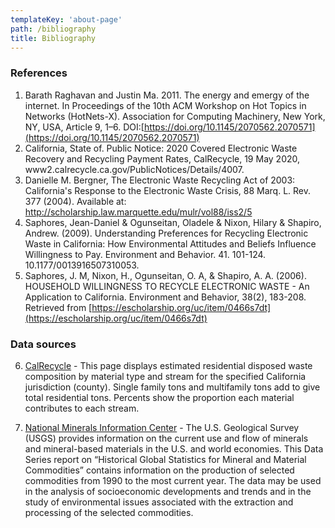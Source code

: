```yaml
---
templateKey: 'about-page'
path: /bibliography
title: Bibliography
---
```


### References

1. Barath Raghavan and Justin Ma. 2011. The energy and emergy of the internet. In Proceedings of the 10th ACM Workshop on Hot Topics in Networks (HotNets-X). Association for Computing Machinery, New York, NY, USA, Article 9, 1–6. DOI:[https://doi.org/10.1145/2070562.2070571](https://doi.org/10.1145/2070562.2070571)
2. California, State of. Public Notice: 2020 Covered Electronic Waste Recovery and Recycling Payment Rates, CalRecycle, 19 May 2020, www2.calrecycle.ca.gov/PublicNotices/Details/4007.
3. Danielle M. Bergner, The Electronic Waste Recycling Act of 2003: California's Response to the Electronic Waste Crisis, 88 Marq. L. Rev. 377 (2004). Available at: http://scholarship.law.marquette.edu/mulr/vol88/iss2/5
4. Saphores, Jean-Daniel & Ogunseitan, Oladele & Nixon, Hilary & Shapiro, Andrew. (2009). Understanding Preferences for Recycling Electronic Waste in California: How Environmental Attitudes and Beliefs Influence Willingness to Pay. Environment and Behavior. 41. 101-124. 10.1177/0013916507310053.
5. Saphores, J. M, Nixon, H., Ogunseitan, O. A, & Shapiro, A. A. (2006). HOUSEHOLD WILLINGNESS TO RECYCLE ELECTRONIC WASTE - An Application to California. Environment and Behavior, 38(2), 183-208. Retrieved from [https://escholarship.org/uc/item/0466s7dt](https://escholarship.org/uc/item/0466s7dt)

### Data sources

6. [CalRecycle](https://www2.calrecycle.ca.gov/WasteCharacterization/ResidentialStreams) - This page displays estimated residential disposed waste composition by material type and stream for the specified California jurisdiction (county). Single family tons and multifamily tons add to give total residential tons. Percents show the proportion each material contributes to each stream.

7. [National Minerals Information Center](https://www.usgs.gov/centers/nmic/historical-global-statistics-mineral-and-material-commodities) - The U.S. Geological Survey (USGS) provides information on the current use and flow of minerals and mineral-based materials in the U.S. and world economies. This Data Series report on “Historical Global Statistics for Mineral and Material Commodities” contains information on the production of selected commodities from 1990 to the most current year. The data may be used in the analysis of socioeconomic developments and trends and in the study of environmental issues associated with the extraction and processing of the selected commodities.